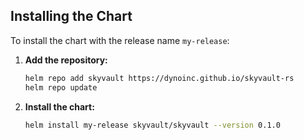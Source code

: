 ## Installing the Chart

To install the chart with the release name `my-release`:

1. **Add the repository:**
   ```bash
   helm repo add skyvault https://dynoinc.github.io/skyvault-rs
   helm repo update
   ```

2. **Install the chart:**
   ```bash
   helm install my-release skyvault/skyvault --version 0.1.0
   ```

